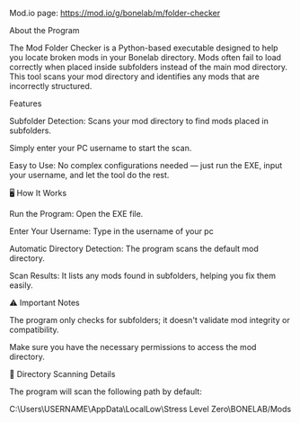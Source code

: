 Mod.io page: https://mod.io/g/bonelab/m/folder-checker

About the Program

The Mod Folder Checker is a Python-based executable designed to help you locate broken mods in your Bonelab directory. Mods often fail to load correctly when placed inside subfolders instead of the main mod directory. This tool scans your mod directory and identifies any mods that are incorrectly structured.

Features

Subfolder Detection: Scans your mod directory to find mods placed in subfolders.

Simply enter your PC username to start the scan.

Easy to Use: No complex configurations needed — just run the EXE, input your username, and let the tool do the rest.

🖥️ How It Works

Run the Program: Open the EXE file.

Enter Your Username: Type in the username of your pc

Automatic Directory Detection: The program scans the default mod directory.

Scan Results: It lists any mods found in subfolders, helping you fix them easily.

⚠️ Important Notes

The program only checks for subfolders; it doesn't validate mod integrity or compatibility.

Make sure you have the necessary permissions to access the mod directory.

🧩 Directory Scanning Details

The program will scan the following path by default:

C:\Users\USERNAME\AppData\LocalLow\Stress Level Zero\BONELAB/Mods
